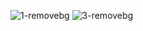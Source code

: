 ![1-removebg](https://user-images.githubusercontent.com/75088037/122685387-b0f52700-d213-11eb-98f6-676f7f0c6f1e.png)
![3-removebg](https://user-images.githubusercontent.com/75088037/122685363-860ad300-d213-11eb-84bf-03e62f7fc79c.png)
